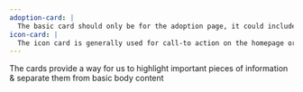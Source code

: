 ```yaml
---
adoption-card: |
  The basic card should only be for the adoption page, it could include a button that extra details of the dog could be viewed, but it could never a link itself.
icon-card: |
  The icon card is generally used for call-to action on the homepage or highlights on inside pages.
---
```


The cards provide a way for us to highlight important pieces of information & separate them from basic body content
